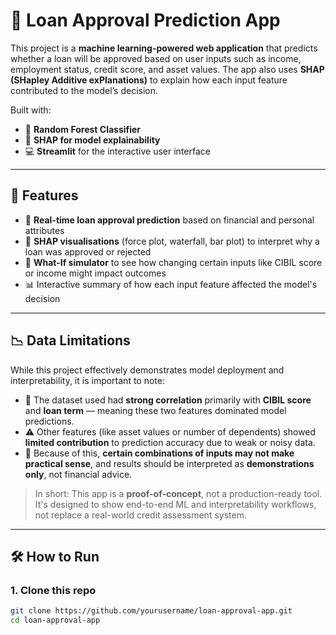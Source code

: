 # 🏦 Loan Approval Prediction App

This project is a **machine learning-powered web application** that predicts whether a loan will be approved based on user inputs such as income, employment status, credit score, and asset values. The app also uses **SHAP (SHapley Additive exPlanations)** to explain how each input feature contributed to the model’s decision.

Built with:
- 🎯 **Random Forest Classifier**
- 🧠 **SHAP for model explainability**
- 💻 **Streamlit** for the interactive user interface

---

## 🚀 Features

- 🔮 **Real-time loan approval prediction** based on financial and personal attributes
- 🧩 **SHAP visualisations** (force plot, waterfall, bar plot) to interpret why a loan was approved or rejected
- 🔁 **What-If simulator** to see how changing certain inputs like CIBIL score or income might impact outcomes
- 📊 Interactive summary of how each input feature affected the model's decision

---

## 📉 Data Limitations

While this project effectively demonstrates model deployment and interpretability, it is important to note:

- 📌 The dataset used had **strong correlation** primarily with **CIBIL score** and **loan term** — meaning these two features dominated model predictions.
- ⚠️ Other features (like asset values or number of dependents) showed **limited contribution** to prediction accuracy due to weak or noisy data.
- 🧪 Because of this, **certain combinations of inputs may not make practical sense**, and results should be interpreted as **demonstrations only**, not financial advice.

> In short: This app is a **proof-of-concept**, not a production-ready tool. It's designed to show end-to-end ML and interpretability workflows, not replace a real-world credit assessment system.

---

## 🛠 How to Run

### 1. Clone this repo
```bash
git clone https://github.com/yourusername/loan-approval-app.git
cd loan-approval-app

